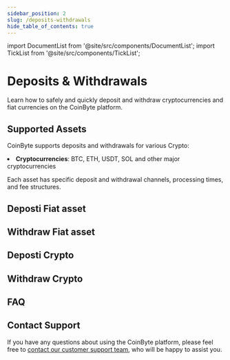 ```yaml
---
sidebar_position: 2
slug: /deposits-withdrawals
hide_table_of_contents: true
---
```


import DocumentList from '@site/src/components/DocumentList';
import TickList from '@site/src/components/TickList';

# Deposits & Withdrawals

Learn how to safely and quickly deposit and withdraw cryptocurrencies and fiat currencies on the CoinByte platform.

## Supported Assets

CoinByte supports deposits and withdrawals for various Crypto:
<TickList>
<li> <strong>Cryptocurrencies</strong>: BTC, ETH, USDT, SOL and other major cryptocurrencies</li>
</TickList>

Each asset has specific deposit and withdrawal channels, processing times, and fee structures.

## Deposti Fiat asset

<DocumentList category="deposits-withdrawals/deposit-fiat-asset" />

## Withdraw Fiat asset

<DocumentList category="deposits-withdrawals/withdraw-fiat-asset" />

## Deposti Crypto

<DocumentList category="deposits-withdrawals/deposit-crypto" />

## Withdraw Crypto

<DocumentList category="deposits-withdrawals/withdraw-crypto" />

## FAQ

<DocumentList category="deposits-withdrawals/FAQ" />

## Contact Support

If you have any questions about using the CoinByte platform, please feel free to [contact our customer support team](mailto:cs@coinbyte.com.au), who will be happy to assist you.
